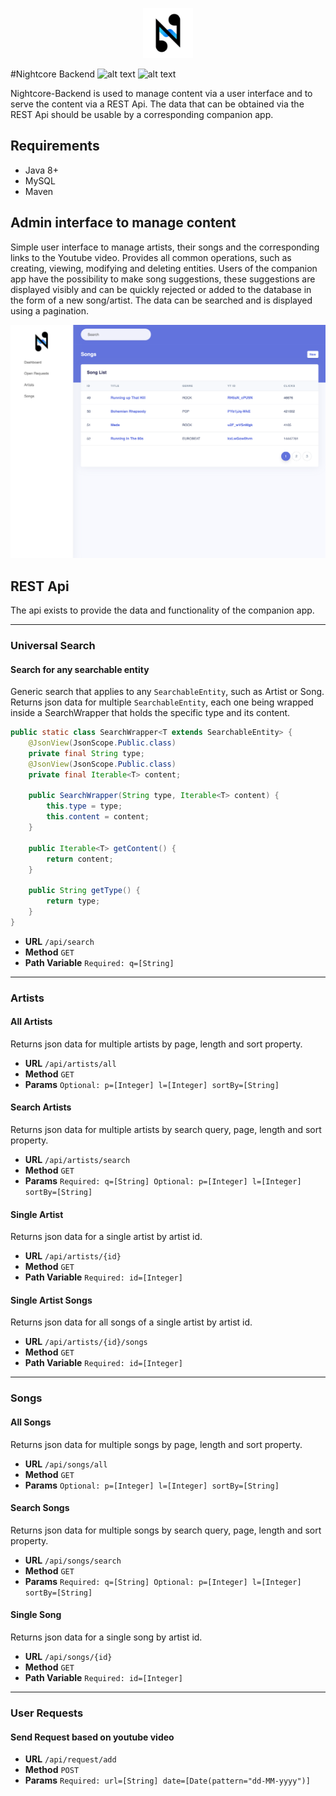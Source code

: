 <p align="center">
<img src="https://raw.githubusercontent.com/KevinPeplinski/Nightcore-backend/master/src/main/resources/static/img/Icon-102.png" alt="BlastText" title="BlastText" width="80"/>
</p>

#Nightcore Backend ![alt text](https://img.shields.io/badge/language-Java-red "Language: Java") ![alt text](https://img.shields.io/badge/db-MySQL-blue "db: MySQL")

Nightcore-Backend is used to manage content via a user interface and to serve the content via a REST Api.
The data that can be obtained via the REST Api should be usable by a corresponding companion app. 



## Requirements

- Java 8+
- MySQL
- Maven 

## Admin interface to manage content

Simple user interface to manage artists, their songs and the corresponding links to the Youtube video. Provides all common operations, such as creating, viewing, modifying and deleting entities. 
Users of the companion app have the possibility to make song suggestions, these suggestions are displayed visibly and can be quickly rejected or added to the database in the form of a new song/artist. The data can be searched and is displayed using a pagination. 

<p align="center">
<img src="https://raw.githubusercontent.com/KevinPeplinski/Nightcore-backend/master/src/main/resources/static/img/nightcore-backend-screenshot.png" alt="BlastText" title="BlastText" width="800"/>
</p>

## REST Api
The api exists to provide the data and functionality of the companion app.

---
### Universal Search
#### Search for any searchable entity
Generic search that applies to any `SearchableEntity`, such as Artist or Song. 
Returns json data for multiple `SearchableEntity`, each one being wrapped inside a SearchWrapper that holds the specific type and its content. 

```Java
public static class SearchWrapper<T extends SearchableEntity> {
    @JsonView(JsonScope.Public.class)
    private final String type;
    @JsonView(JsonScope.Public.class)
    private final Iterable<T> content;

    public SearchWrapper(String type, Iterable<T> content) {
        this.type = type;
        this.content = content;
    }

    public Iterable<T> getContent() {
        return content;
    }

    public String getType() {
        return type;
    }
}
```

- **URL** `/api/search`
- **Method** `GET`
- **Path Variable** `Required: q=[String]`
---
### Artists

#### All Artists
Returns json data for multiple artists by page, length and sort property. 
- **URL** `/api/artists/all`
- **Method** `GET`
- **Params** `Optional: p=[Integer] l=[Integer] sortBy=[String]`

#### Search Artists
Returns json data for multiple artists by search query, page, length and sort property. 
- **URL** `/api/artists/search`
- **Method** `GET`
- **Params** `Required: q=[String] Optional: p=[Integer] l=[Integer] sortBy=[String]`

#### Single Artist
Returns json data for a single artist by artist id. 
- **URL** `/api/artists/{id}`
- **Method** `GET`
- **Path Variable** `Required: id=[Integer]`

#### Single Artist Songs
Returns json data for all songs of a single artist by artist id. 
- **URL** `/api/artists/{id}/songs`
- **Method** `GET`
- **Path Variable** `Required: id=[Integer]`
---
### Songs

#### All Songs
Returns json data for multiple songs by page, length and sort property. 
- **URL** `/api/songs/all`
- **Method** `GET`
- **Params** `Optional: p=[Integer] l=[Integer] sortBy=[String]`

#### Search Songs
Returns json data for multiple songs by search query, page, length and sort property. 
- **URL** `/api/songs/search`
- **Method** `GET`
- **Params** `Required: q=[String] Optional: p=[Integer] l=[Integer] sortBy=[String]`

#### Single Song
Returns json data for a single song by artist id. 
- **URL** `/api/songs/{id}`
- **Method** `GET`
- **Path Variable** `Required: id=[Integer]`
---
### User Requests

#### Send Request based on youtube video
- **URL** `/api/request/add`
- **Method** `POST`
- **Params** `Required: url=[String] date=[Date(pattern="dd-MM-yyyy")]`